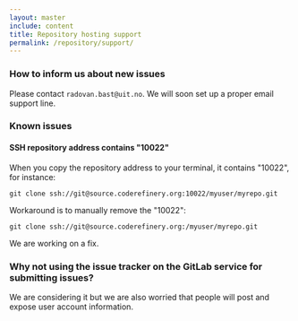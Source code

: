```yaml
---
layout: master
include: content
title: Repository hosting support
permalink: /repository/support/
---
```


### How to inform us about new issues

Please contact `radovan.bast@uit.no`. We will soon set up a proper email support line.


### Known issues

#### SSH repository address contains "10022"

When you copy the repository address to your terminal, it contains "10022", for instance:
```
git clone ssh://git@source.coderefinery.org:10022/myuser/myrepo.git
```

Workaround is to manually remove the "10022":
```
git clone ssh://git@source.coderefinery.org:/myuser/myrepo.git
```

We are working on a fix.


### Why not using the issue tracker on the GitLab service for submitting issues?

We are considering it but we are also worried that people will post and expose
user account information.
